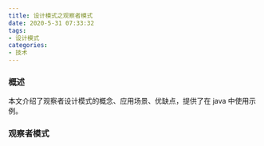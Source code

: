 ```yaml
---
title: 设计模式之观察者模式
date: 2020-5-31 07:33:32
tags:
- 设计模式
categories:
- 技术
---
```


### 概述

本文介绍了观察者设计模式的概念、应用场景、优缺点，提供了在 java 中使用示例。



### 观察者模式



<!-- more -->